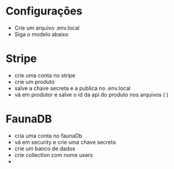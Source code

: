 
# Configurações

- Crie um arquivo .env.local
- Siga o modelo abaixo

# Stripe

- crie uma conta no stripe
- crie um produto
- salve a chave secreta e a publica no .env.local
- vá em produtor e salve o id da api do produto nos arquivos (    )

# FaunaDB 

- cria uma conta no faunaDb
- vá em security e crie uma chave secreta
- crie um banco de dados
- crie collection com nome users
- 
